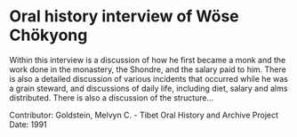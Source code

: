 # Oral history interview of Wöse Chökyong


Within this interview is a discussion of how he first became a monk and the work done in the monastery, the Shondre, and the salary paid to him. There is also a detailed discussion of various incidents that occurred while he was a grain steward, and discussions of daily life, including diet, salary and alms distributed. There is also a discussion of the structure...


Contributor:
                        Goldstein, Melvyn C. - Tibet Oral History and Archive Project  
Date:
1991  
